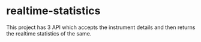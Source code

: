 # realtime-statistics
This project has 3 API which accepts the instrument details and then returns the realtime statistics of the same.
